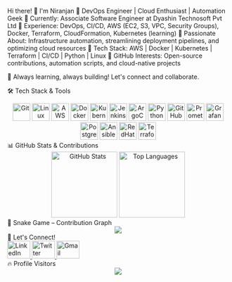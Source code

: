 Hi there! 👋 I'm Niranjan 🚀
DevOps Engineer | Cloud Enthusiast | Automation Geek
🔹 Currently: Associate Software Engineer at Dyashin Technosoft Pvt Ltd
🔹 Experience: DevOps, CI/CD, AWS (EC2, S3, VPC, Security Groups), Docker, Terraform, CloudFormation, Kubernetes (learning)
🔹 Passionate About: Infrastructure automation, streamlining deployment pipelines, and optimizing cloud resources
🔹 Tech Stack: AWS | Docker | Kubernetes | Terraform | CI/CD | Python | Linux
🔹 GitHub Interests: Open-source contributions, automation scripts, and cloud-native projects

🚀 Always learning, always building! Let's connect and collaborate.



🛠 Tech Stack & Tools
<div align="center"> <img src="https://cdn.jsdelivr.net/gh/devicons/devicon/icons/git/git-original.svg" height="40" alt="Git" /> <img src="https://cdn.jsdelivr.net/gh/devicons/devicon/icons/linux/linux-original.svg" height="40" alt="Linux" /> <img src="https://cdn.jsdelivr.net/gh/devicons/devicon/icons/amazonwebservices/amazonwebservices-original.svg" height="40" alt="AWS" /> <img src="https://cdn.jsdelivr.net/gh/devicons/devicon/icons/docker/docker-original.svg" height="40" alt="Docker" /> <img src="https://cdn.jsdelivr.net/gh/devicons/devicon/icons/kubernetes/kubernetes-plain.svg" height="40" alt="Kubernetes" /> <img src="https://cdn.jsdelivr.net/gh/devicons/devicon/icons/jenkins/jenkins-original.svg" height="40" alt="Jenkins" /> <img src="https://cdn.jsdelivr.net/gh/devicons/devicon/icons/argocd/argocd-original.svg" height="40" alt="ArgoCD" /> <img src="https://cdn.jsdelivr.net/gh/devicons/devicon/icons/python/python-original.svg" height="40" alt="Python" /> <img src="https://cdn.jsdelivr.net/gh/devicons/devicon/icons/github/github-original.svg" height="40" alt="GitHub" /> <img src="https://cdn.jsdelivr.net/gh/devicons/devicon/icons/prometheus/prometheus-original.svg" height="40" alt="Prometheus" /> <img src="https://cdn.jsdelivr.net/gh/devicons/devicon/icons/grafana/grafana-original.svg" height="40" alt="Grafana" /> <img src="https://cdn.jsdelivr.net/gh/devicons/devicon/icons/postgresql/postgresql-original.svg" height="40" alt="PostgreSQL" /> <img src="https://cdn.jsdelivr.net/gh/devicons/devicon/icons/ansible/ansible-original.svg" height="40" alt="Ansible" /> <img src="https://cdn.jsdelivr.net/gh/devicons/devicon/icons/redhat/redhat-original.svg" height="40" alt="RedHat" /> <img src="https://cdn.jsdelivr.net/gh/devicons/devicon/icons/terraform/terraform-original.svg" height="40" alt="Terraform" /> </div>
📊 GitHub Stats & Contributions
<div align="center"> <img src="https://github-readme-stats.vercel.app/api?username=niranjan-46&show_icons=true&include_all_commits=true&count_private=true&theme=dracula&hide_border=false" height="150" alt="GitHub Stats" /> <img src="https://github-readme-stats.vercel.app/api/top-langs?username=niranjan-46&layout=compact&theme=dracula&hide_border=false" height="150" alt="Top Languages" /> </div>
🐍 Snake Game – Contribution Graph
<div align="center"> <img src="https://github.com/niranjan-46/niranjan-46/blob/output/github-contribution-grid-snake.svg" /> </div>
🔗 Let's Connect!
<div align="left"> <a href="https://www.linkedin.com/in/YOUR-LINKEDIN-USERNAME" target="_blank"> <img src="https://raw.githubusercontent.com/maurodesouza/profile-readme-generator/master/src/assets/icons/social/linkedin/default.svg" width="52" height="40" alt="LinkedIn" /> </a> <a href="https://twitter.com/YOUR-TWITTER-USERNAME" target="_blank"> <img src="https://raw.githubusercontent.com/maurodesouza/profile-readme-generator/master/src/assets/icons/social/twitter/default.svg" width="52" height="40" alt="Twitter" /> </a> <a href="mailto:YOUR-EMAIL@gmail.com"> <img src="https://raw.githubusercontent.com/maurodesouza/profile-readme-generator/master/src/assets/icons/social/gmail/default.svg" width="52" height="40" alt="Gmail" /> </a> </div>
🔥 Profile Visitors
<div align="center"> <img src="https://profile-counter.glitch.me/niranjan-46/count.svg?" /> </div>
